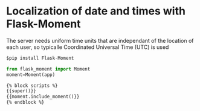 # Localization of date and times with Flask-Moment

The server needs uniform time units that are independant
of the location of each user, so typicalle Coordinated Universal
Time (UTC) is used

```python
$pip install Flask-Moment
```

```python
from flask_moment import Moment
moment=Moment(app)
```

```html
{% block scripts %}
{{super()}}
{{moment.include_moment()}}
{% endblock %}
```

